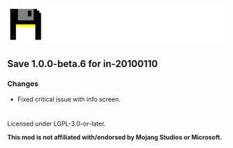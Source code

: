 # ![](./assets/logo.png)  

## Save 1.0.0-beta.6 for in-20100110  

### Changes  
- Fixed critical issue with info screen.    

#
Licensed under LGPL-3.0-or-later.

**This mod is not affiliated with/endorsed by Mojang Studios or Microsoft.**  
